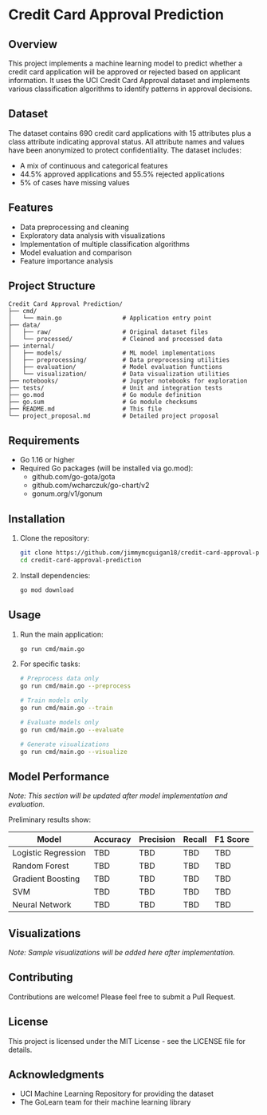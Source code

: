 # Credit Card Approval Prediction

## Overview

This project implements a machine learning model to predict whether a credit card application will be approved or rejected based on applicant information. It uses the UCI Credit Card Approval dataset and implements various classification algorithms to identify patterns in approval decisions.

## Dataset

The dataset contains 690 credit card applications with 15 attributes plus a class attribute indicating approval status. All attribute names and values have been anonymized to protect confidentiality. The dataset includes:

- A mix of continuous and categorical features
- 44.5% approved applications and 55.5% rejected applications
- 5% of cases have missing values

## Features

- Data preprocessing and cleaning
- Exploratory data analysis with visualizations
- Implementation of multiple classification algorithms
- Model evaluation and comparison
- Feature importance analysis

## Project Structure

```
Credit Card Approval Prediction/
├── cmd/
│   └── main.go                 # Application entry point
├── data/
│   ├── raw/                    # Original dataset files
│   └── processed/              # Cleaned and processed data
├── internal/
│   ├── models/                 # ML model implementations
│   ├── preprocessing/          # Data preprocessing utilities
│   ├── evaluation/             # Model evaluation functions
│   └── visualization/          # Data visualization utilities
├── notebooks/                  # Jupyter notebooks for exploration
├── tests/                      # Unit and integration tests
├── go.mod                      # Go module definition
├── go.sum                      # Go module checksums
├── README.md                   # This file
└── project_proposal.md         # Detailed project proposal
```

## Requirements

- Go 1.16 or higher
- Required Go packages (will be installed via go.mod):
  - github.com/go-gota/gota
  - github.com/wcharczuk/go-chart/v2
  - gonum.org/v1/gonum

## Installation

1. Clone the repository:
   ```bash
   git clone https://github.com/jimmymcguigan18/credit-card-approval-prediction.git
   cd credit-card-approval-prediction
   ```

2. Install dependencies:
   ```bash
   go mod download
   ```

## Usage

1. Run the main application:
   ```bash
   go run cmd/main.go
   ```

2. For specific tasks:
   ```bash
   # Preprocess data only
   go run cmd/main.go --preprocess
   
   # Train models only
   go run cmd/main.go --train
   
   # Evaluate models only
   go run cmd/main.go --evaluate
   
   # Generate visualizations
   go run cmd/main.go --visualize
   ```

## Model Performance

*Note: This section will be updated after model implementation and evaluation.*

Preliminary results show:

| Model | Accuracy | Precision | Recall | F1 Score |
|-------|----------|-----------|--------|----------|
| Logistic Regression | TBD | TBD | TBD | TBD |
| Random Forest | TBD | TBD | TBD | TBD |
| Gradient Boosting | TBD | TBD | TBD | TBD |
| SVM | TBD | TBD | TBD | TBD |
| Neural Network | TBD | TBD | TBD | TBD |

## Visualizations

*Note: Sample visualizations will be added here after implementation.*

## Contributing

Contributions are welcome! Please feel free to submit a Pull Request.

## License

This project is licensed under the MIT License - see the LICENSE file for details.

## Acknowledgments

- UCI Machine Learning Repository for providing the dataset
- The GoLearn team for their machine learning library